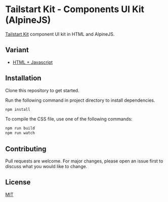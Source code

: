 # Tailstart Kit - Components UI Kit (AlpineJS)
[Tailstart Kit](https://mkfizi.dev/tailstartkit/) component UI kit in HTML and AlpineJS.

## Variant
- [HTML + Javascript](https://github.com/mkfizi/tailstartkit-ui-components)

## Installation
Clone this repository to get started.

Run the following command in project directory to install dependencies.
```bash
npm install
```

To compile the CSS file, use one of the following commands:
```bash
npm run build
npm run watch
```

## Contributing
Pull requests are welcome. For major changes, please open an issue first to discuss what you would like to change.

## License
[MIT](https://github.com/mkfizi/tailstartkit-ui-components-alpine/blob/main/LICENSE)
